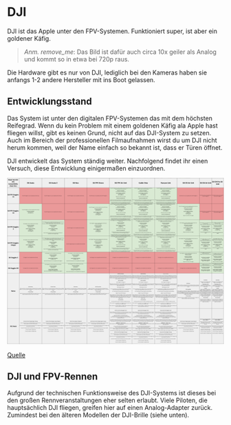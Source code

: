 # DJI

DJI ist das Apple unter den FPV-Systemen. Funktioniert super, ist aber ein goldener Käfig.

> *Anm. remove_me*: Das Bild ist dafür auch circa 10x geiler als Analog und kommt so in etwa bei 720p raus.

Die Hardware gibt es nur von DJI, lediglich bei den Kameras haben sie anfangs 1-2 andere Hersteller mit ins Boot gelassen.

## Entwicklungsstand

Das System ist unter den digitalen FPV-Systemen das mit dem höchsten Reifegrad. Wenn du kein Problem mit einem goldenen Käfig ala Apple hast fliegen willst, gibt es keinen Grund, nicht auf das DJI-System zu setzen. Auch im Bereich der professionellen Filmaufnahmen wirst du um DJI nicht herum kommen, weil der Name einfach so bekannt ist, dass er Türen öffnet.

DJI entwickelt das System ständig weiter. Nachfolgend findet ihr einen Versuch, diese Entwicklung einigermaßen einzuordnen.

<a href="/img/DJI/dji_mads_tech_compatibility_chart.png" data-lightbox="mads-tech-dji-compatibility-chart" data-title="Mad's Tech DJI compatibility chart"><img src="/img/DJI/dji_mads_tech_compatibility_chart.png" alt="Mad's Tech DJI compatibility chart"></a>

[Quelle](https://fpvwiki.co.uk/dji-fpv-goggles-drones-and-air-unit-compatibility-chart)

## DJI und FPV-Rennen

Aufgrund der technischen Funktionsweise des DJI-Systems ist dieses bei den großen Rennveranstaltungen eher selten erlaubt. Viele Piloten, die hauptsächlich DJI fliegen, greifen hier auf einen Analog-Adapter zurück. Zumindest bei den älteren Modellen der DJI-Brille (siehe unten).
